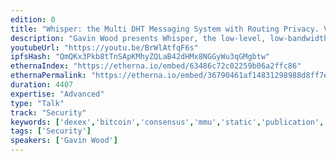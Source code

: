 ```yaml
---
edition: 0
title: "Whisper: the Multi DHT Messaging System with Routing Privacy. Vision & Roadmap."
description: "Gavin Wood presents Whisper, the low-level, low-bandwidth, dark p2p messaging protocol. Whisper (codename) is a multi DHT messaging system with routing privacy that acts as a companion protocol to the Ethereum next-generation blockchain."
youtubeUrl: "https://youtu.be/BrWlAtfqF6s"
ipfsHash: "QmQKx3Pkb8tTnSApKMhyZQLaB42dHMx8NGGyWu3qGMgbtw"
ethernaIndex: "https://etherna.io/embed/63486c72c02259b06a2ffc86"
ethernaPermalink: "https://etherna.io/embed/36790461af14831298988d8ff7e9171fefcde3bb5c69d0c7f58904403421811f"
duration: 4407
expertise: "Advanced"
type: "Talk"
track: "Security"
keywords: ['dexex','bitcoin','consensus','mmu','static','publication','datagrams','transient','connection','swarm','rtc','p2p','devp2p','routing','privacy','dos','identity','topics','security','authentication','ttl','forwarding','masking','filtering','api']
tags: ['Security']
speakers: ['Gavin Wood']
---
```

